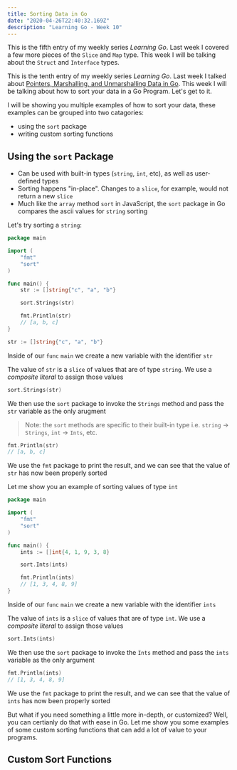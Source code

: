 ```yaml
---
title: Sorting Data in Go
date: "2020-04-26T22:40:32.169Z"
description: "Learning Go - Week 10"
---
```


This is the fifth entry of my weekly series _Learning Go_. Last week I covered a few more pieces of the `Slice` and `Map` type. This week I will be talking about the `Struct` and `Interface` types.

This is the tenth entry of my weekly series _Learning Go_. Last week I talked about [Pointers, Marshalling, and Unmarshalling Data in Go](). This week I will be talking about how to sort your data in a Go Program. Let's get to it.

I will be showing you multiple examples of how to sort your data, these examples can be grouped into two catagories:

- using the `sort` package
- writing custom sorting functions

## Using the `sort` Package

- Can be used with built-in types (`string`, `int`, etc), as well as user-defined types
- Sorting happens "in-place". Changes to a `slice`, for example, would not return a new `slice`
- Much like the `array` method `sort` in JavaScript, the `sort` package in Go compares the ascii values for `string` sorting

Let's try sorting a `string`:

```go
package main

import (
	"fmt"
	"sort"
)

func main() {
	str := []string{"c", "a", "b"}

	sort.Strings(str)

	fmt.Println(str)
	// [a, b, c]
}
```

```go
str := []string{"c", "a", "b"}
```

Inside of our `func` `main` we create a new variable with the identifier `str`

The value of `str` is a `slice` of values that are of type `string`. We use a _composite literal_ to assign those values

```go
sort.Strings(str)
```
We then use the `sort` package to invoke the `Strings` method and pass the `str` variable as the only arugment

> Note: the `sort` methods are specific to their built-in type i.e. `string` -> `Strings`, `int` -> `Ints`, etc.

```go
fmt.Println(str)
// [a, b, c]
```
We use the `fmt` package to print the result, and we can see that the value of `str` has now been properly sorted

Let me show you an example of sorting values of type `int`

```go
package main

import (
	"fmt"
	"sort"
)

func main() {
	ints := []int{4, 1, 9, 3, 8}

	sort.Ints(ints)

	fmt.Println(ints)
	// [1, 3, 4, 8, 9]
}
```

Inside of our `func` `main` we create a new variable with the identifier `ints`

The value of `ints` is a `slice` of values that are of type `int`. We use a *composite literal* to assign those values

```go
sort.Ints(ints)
```
We then use the `sort` package to invoke the `Ints` method and pass the `ints` variable as the only argument

```go
fmt.Println(ints)
// [1, 3, 4, 8, 9]
```
We use the `fmt` package to print the result, and we can see that the value of `ints` has now been properly sorted

But what if you need something a little more in-depth, or customized? Well, you can certianly do that with ease in Go. Let me show you some examples of some custom sorting functions that can add a lot of value to your programs.

## Custom Sort Functions

